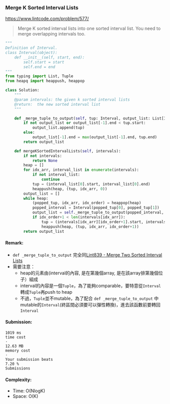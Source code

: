 ### Merge K Sorted Interval Lists
https://www.lintcode.com/problem/577/
> Merge K sorted interval lists into one sorted interval list. You need to merge overlapping intervals too.
```python
"""
Definition of Interval.
class Interval(object):
    def __init__(self, start, end):
        self.start = start
        self.end = end
"""
from typing import List, Tuple
from heapq import heappush, heappop

class Solution:
    """
    @param intervals: the given k sorted interval lists
    @return:  the new sorted interval list
    """

    def _merge_tuple_to_output(self, tup: Interval, output_list: List[Interval]) -> List[Interval]:
        if not output_list or output_list[-1].end < tup.start:
            output_list.append(tup)
        else:
            output_list[-1].end = max(output_list[-1].end, tup.end)
        return output_list

    def mergeKSortedIntervalLists(self, intervals):
        if not intervals:
            return None
        heap = []
        for idx_arr, interval_list in enumerate(intervals):
            if not interval_list:
                continue
            tup = (interval_list[0].start, interval_list[0].end)
            heappush(heap, (tup, idx_arr, 0))
        output_list = []
        while heap:
            (popped_tup, idx_arr, idx_order) = heappop(heap)
            popped_interval = Interval(popped_tup[0], popped_tup[1])
            output_list = self._merge_tuple_to_output(popped_interval, output_list)
            if idx_order+1 < len(intervals[idx_arr]):
                tup = (intervals[idx_arr][idx_order+1].start, intervals[idx_arr][idx_order+1].end)
                heappush(heap, (tup, idx_arr, idx_order+1))
        return output_list

```
#### Remark:
- `def _merge_tuple_to_output` 完全同[Lint839 - Merge Two Sorted Interval Lists](https://github.com/chkao831/Algo_learning_notes/blob/main/ExternalSorting/LintCode_839_Merge-Two-Sorted-Interval-Lists.md)
- 需要注意：
  - heap的元素由(interval的內容, 是在第幾個array, 是在該array排第幾個位子）組成
  - interval的內容是一個`Tuple`，為了能夠comparable，要特意從`Interval`轉成`Tuple`再push to heap
  - 不過，`Tuple`並不mutable，為了配合 `def _merge_tuple_to_output` 中mutable的`Interval`(終區間必須要可以彈性轉換)，進去該函數前要轉回`Interval`
#### Submission:
```
1019 ms
time cost
·
12.63 MB
memory cost
·
Your submission beats
7.20 %
Submissions
```
#### Complexity:
- Time: O(NlogK)
- Space: O(K)
